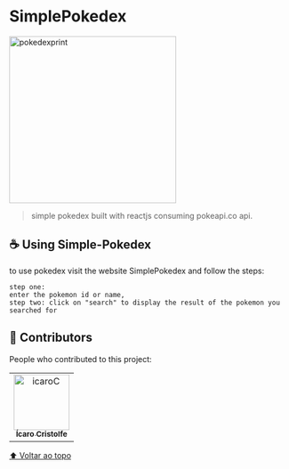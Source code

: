 # SimplePokedex


<img src="https://i.ibb.co/rF7Gpp9/pokedexprint.jpg" alt="pokedexprint" border="0" width='300px' />

> simple pokedex built with reactjs consuming pokeapi.co api.




## ☕ Using Simple-Pokedex
to use pokedex visit the website <a src="https://simplepokedexcristolfe.netlify.app/">SimplePokedex </a> and follow the steps:


```
step one:
enter the pokemon id or name,
step two: click on "search" to display the result of the pokemon you searched for
```


## 🤝 Contributors

People who contributed to this project:

<table>
  <tr>
    <td align="center">
      <a href="https://www.linkedin.com/in/%C3%ADcaro-cristolfe-0b8104197/" target="_blanked">
        <img src="https://i.ibb.co/52ySbfP/icaroC.jpg" alt="icaroC" border="0" width= "100px"/><br>
        <sub>
          <b>Ícaro Cristolfe</b>
        </sub>
      </a>
    </td>
  </tr>
</table>



[⬆ Voltar ao topo](#SimplePokedex)<br>